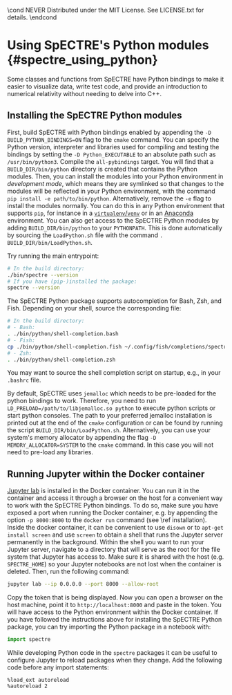 \cond NEVER
Distributed under the MIT License.
See LICENSE.txt for details.
\endcond
# Using SpECTRE's Python modules {#spectre_using_python}

Some classes and functions from SpECTRE have Python bindings to make it easier
to visualize data, write test code, and provide an introduction to numerical
relativity without needing to delve into C++.

## Installing the SpECTRE Python modules

First, build SpECTRE with Python bindings enabled by appending the
`-D BUILD_PYTHON_BINDINGS=ON` flag to the `cmake` command. You can specify the
Python version, interpreter and libraries used for compiling and testing the
bindings by setting the `-D Python_EXECUTABLE` to an absolute path such as
`/usr/bin/python3`. Compile the `all-pybindings` target. You will find that
a `BUILD_DIR/bin/python` directory is created that contains the Python modules.
Then, you can install the modules into your Python environment in
_development mode_, which means they are symlinked so that changes to the
modules will be reflected in your Python environment, with the command
`pip install -e path/to/bin/python`. Alternatively, remove the `-e` flag to
install the modules normally. You can do this in any Python environment that
supports `pip`, for instance in a
[`virtualenv`/`venv`](https://docs.python.org/3/tutorial/venv.html) or in an
[Anaconda](https://www.anaconda.com/distribution/) environment. You can also get
access to the SpECTRE Python modules by adding  `BUILD_DIR/bin/python` to your
`PYTHONPATH`. This is done automatically by sourcing the `LoadPython.sh` file
with the command `. BUILD_DIR/bin/LoadPython.sh`.

Try running the main entrypoint:

```sh
# In the build directory:
./bin/spectre --version
# If you have (pip-)installed the package:
spectre --version
```

The SpECTRE Python package supports autocompletion for Bash, Zsh, and Fish.
Depending on your shell, source the corresponding file:

```sh
# In the build directory:
# - Bash:
. ./bin/python/shell-completion.bash
# - Fish:
cp ./bin/python/shell-completion.fish ~/.config/fish/completions/spectre.fish
# - Zsh:
. ./bin/python/shell-completion.zsh
```

You may want to source the shell completion script on startup, e.g., in your
`.bashrc` file.

By default, SpECTRE uses
`jemalloc` which needs to be pre-loaded for the python bindings to work.
Therefore, you need to run `LD_PRELOAD=/path/to/libjemalloc.so python`
to execute python scripts or start python consoles. The path to your preferred
jemalloc installation is printed out at the end of the `cmake`
configuration or can be found by running the script
`BUILD_DIR/bin/LoadPython.sh`. Alternatively, you can use your system's memory
allocator by appending the flag `-D MEMORY_ALLOCATOR=SYSTEM` to the `cmake`
command. In this case you will not need to pre-load any libraries.

## Running Jupyter within the Docker container

[Jupyter lab](https://jupyterlab.readthedocs.io/) is installed in the Docker
container. You can run it in the container and access it through a browser on
the host for a convenient way to work with the SpECTRE Python bindings. To do
so, make sure you have exposed a port when running the Docker container, e.g.
by appending the option `-p 8000:8000` to the `docker run` command (see
\ref installation). Inside the docker container, it can be convenient to
use `disown` or to `apt-get install screen` and use `screen` to obtain a shell
that runs the Jupyter server permanently in the background. Within the shell you
want to run your Jupyter server, navigate to a directory that will serve as the
root for the file system that Jupyter has access to. Make sure it is shared with
the host (e.g. `SPECTRE_HOME`) so your Jupyter notebooks are not lost when the
container is deleted. Then, run the following command:

```sh
jupyter lab --ip 0.0.0.0 --port 8000 --allow-root
```

Copy the token that is being displayed. Now you can open a browser on the host
machine, point it to `http://localhost:8000` and paste in the token. You will
have access to the Python environment within the Docker container. If you have
followed the instructions above for installing the SpECTRE Python package,
you can try importing the Python package in a notebook with:

```py
import spectre
```

While developing Python code in the `spectre` packages it can be useful to
configure Jupyter to reload packages when they change. Add the following code
before any import statements:

```
%load_ext autoreload
%autoreload 2
```
